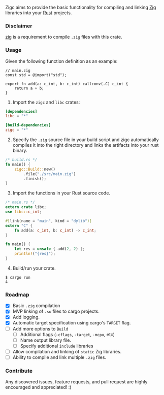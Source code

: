 Zigc aims to provide the basic functionality for compiling and linking [Zig](https://ziglang.org/)
libraries into your [Rust](https://www.rust-lang.org/) projects.

### Disclaimer

[zig](https://ziglang.org/download/) is a requirement to compile `.zig` files with this crate.

### Usage

Given the following function definition as an example:

```zig
// main.zig
const std = @import("std");

export fn add(a: c_int, b: c_int) callconv(.C) c_int {
    return a + b;
}
```

1. Import the `zigc` and `libc` crates:

```toml
[dependencies]
libc = "*"

[build-dependencies]
zigc = "*"
```

2. Specify the `.zig` source file in your build script and zigc automatically compiles it into the right
   directory and links the artifacts into your rust binary.

```rust
/* build.rs */
fn main() {
    zigc::Build::new()
        .file("./src/main.zig")
        .finish();
}
```

3. Import the functions in your Rust source code.

```rust
/* main.rs */
extern crate libc;
use libc::c_int;

#[link(name = "main", kind = "dylib")]
extern "C" {
    fn add(a: c_int, b: c_int) -> c_int;
}

fn main() {
    let res = unsafe { add(2, 2) };
    println!("{res}");
}
```

4. Build/run your crate.

```
$ cargo run
4
```

### Roadmap

- [x] Basic `.zig` compilation
- [x] MVP linking of `.so` files to cargo projects.
- [x] Add logging.
- [x] Automatic target specification using cargo's `TARGET` flag.
- [ ] Add more options to `Build`
  - [ ] Additional flags (`-cflags`, `-target`, `-mcpu`, etc)
  - [ ] Name output library file.
  - [ ] Specify additional `include` libraries
- [ ] Allow compilation and linking of `static` Zig libraries.
- [ ] Ability to compile and link multiple `.zig` files.

### Contribute

Any discovered issues, feature requests, and pull request are highly encouraged and appreciated! :)

